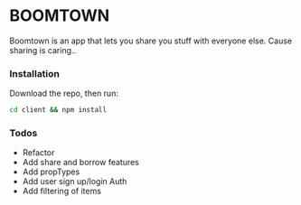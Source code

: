 # BOOMTOWN

Boomtown is an app that lets you share you stuff with everyone else. Cause sharing is caring..

### Installation

Download the repo, then run:

```bash
cd client && npm install
```

### Todos

 - Refactor
 - Add share and borrow features
 - Add propTypes
 - Add user sign up/login Auth
 - Add filtering of items